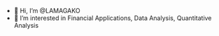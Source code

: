 - 👋 Hi, I’m @LAMAGAKO
- 👀 I’m interested in Financial Applications, Data Analysis, Quantitative Analysis
<!---- 🌱 I’m currently learning ...
- 💞️ I’m looking to collaborate on ...
- 📫 How to reach me ...
--->
<!---
LAMAGAKO/LAMAGAKO is a ✨ special ✨ repository because its `README.md` (this file) appears on your GitHub profile.
You can click the Preview link to take a look at your changes.
--->
